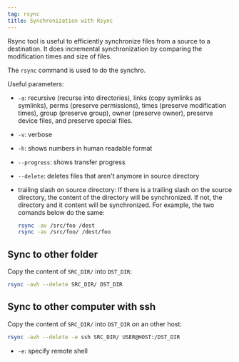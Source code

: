 ```yaml
---
tag: rsync
title: Synchronization with Rsync
---
```


Rsync tool is useful to efficiently synchronize files from a source to a destination. It does incremental synchronization by comparing the modification times and size of files.

The `rsync` command is used to do the synchro.

Useful parameters: 

* `-a`: recursive (recurse into directories), links (copy symlinks as symlinks), perms (preserve permissions), times (preserve modification times),  group (preserve group), owner (preserve owner), preserve device files,  and preserve special files.

* `-v`: verbose

* `-h`: shows numbers in human readable format

* `--progress`: shows transfer progress

* `--delete`: deletes files that aren't anymore in source directory

* trailing slash on source directory: If there is a trailing slash on the source directory, the content of the directory will be synchronized. If not, the directory and it content will be synchronized. For example, the two comands below do the same:

  ```bash
  rsync -av /src/foo /dest
  rsync -av /src/foo/ /dest/foo
  ```



## Sync to other folder

Copy the content of `SRC_DIR/` into `DST_DIR`:

```bash
rsync -avh --delete SRC_DIR/ DST_DIR
```



## Sync to other computer with ssh

Copy the content of `SRC_DIR/` into `DST_DIR` on an other host:

```bash
rsync -avh --delete -e ssh SRC_DIR/ USER@HOST:/DST_DIR
```

* `-e`: specify remote shell
